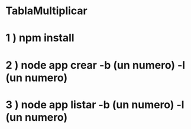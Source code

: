 # TablaMultiplicar
# 1 ) npm install
# 2 ) node app crear -b (un numero) -l (un numero)
# 3 ) node app listar -b (un numero) -l (un numero)
